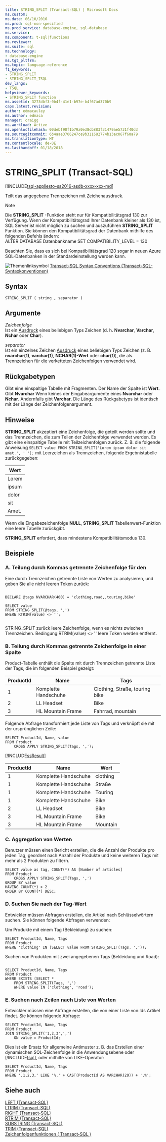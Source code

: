 ```yaml
---
title: STRING_SPLIT (Transact-SQL) | Microsoft Docs
ms.custom: 
ms.date: 06/10/2016
ms.prod: sql-non-specified
ms.prod_service: database-engine, sql-database
ms.service: 
ms.component: t-sql|functions
ms.reviewer: 
ms.suite: sql
ms.technology:
- database-engine
ms.tgt_pltfrm: 
ms.topic: language-reference
f1_keywords:
- STRING_SPLIT
- STRING_SPLIT_TSQL
dev_langs:
- TSQL
helpviewer_keywords:
- STRING_SPLIT function
ms.assetid: 3273dbf3-0b4f-41e1-b97e-b4f67ad370b9
caps.latest.revision: 
author: edmacauley
ms.author: edmaca
manager: craigg
ms.workload: Active
ms.openlocfilehash: 00debf90f1b79a0e38cb883f31479ae5731f40d3
ms.sourcegitcommit: 6b4aae3706247ce9b311682774b13ac067f60a79
ms.translationtype: HT
ms.contentlocale: de-DE
ms.lasthandoff: 01/18/2018
---
```

# <a name="stringsplit-transact-sql"></a>STRING_SPLIT (Transact-SQL)
[!INCLUDE[tsql-appliesto-ss2016-asdb-xxxx-xxx-md](../../includes/tsql-appliesto-ss2016-asdb-xxxx-xxx-md.md)]

  Teilt das angegebene Trennzeichen mit Zeichenausdruck.  
  
> [!NOTE]  
>  Die **STRING_SPLIT** -Funktion steht nur für Kompatibilitätsgrad 130 zur Verfügung. Wenn der Kompatibilitätsgrad Ihrer Datenbank kleiner als 130 ist, SQL Server ist nicht möglich zu suchen und auszuführen **STRING_SPLIT** Funktion. Sie können den Kompatibilitätsgrad der Datenbank mithilfe des folgenden Befehls ändern:  
> ALTER DATABASE Datenbankname SET COMPATIBILITY_LEVEL = 130  
>   
>  Beachten Sie, dass es sich bei Kompatibilitätsgrad 120 sogar in neuen Azure SQL-Datenbanken in der Standardeinstellung werden kann.  
  
 ![Themenlinksymbol](../../database-engine/configure-windows/media/topic-link.gif "Topic link icon") [Transact-SQL Syntax Conventions (Transact-SQL-Syntaxkonventionen)](../../t-sql/language-elements/transact-sql-syntax-conventions-transact-sql.md)  
  
## <a name="syntax"></a>Syntax  
  
```  
STRING_SPLIT ( string , separator )  
```  
  
## <a name="arguments"></a>Argumente  
 *Zeichenfolge*  
 Ist ein [Ausdruck](../../t-sql/language-elements/expressions-transact-sql.md) eines beliebigen Typs Zeichen (d. h. **Nvarchar**, **Varchar**, **Nchar** oder **Char**).  
  
 *separator*  
 Ist ein einzelnes Zeichen [Ausdruck](../../t-sql/language-elements/expressions-transact-sql.md) eines beliebigen Typs Zeichen (z. B. **nvarchar(1)**, **varchar(1)**, **NCHAR(1)-Wert** oder  **char(1)**), die als Trennzeichen für die verketteten Zeichenfolgen verwendet wird.  
  
## <a name="return-types"></a>Rückgabetypen  
 Gibt eine einspaltige Tabelle mit Fragmenten. Der Name der Spalte ist **Wert**. Gibt **Nvarchar** Wenn keines der Eingabeargumente eines **Nvarchar** oder **Nchar**. Andernfalls gibt **Varchar**. Die Länge des Rückgabetyps ist identisch mit der Länge der Zeichenfolgenargument.  
  
## <a name="remarks"></a>Hinweise  
 **STRING_SPLIT** akzeptiert eine Zeichenfolge, die geteilt werden sollte und das Trennzeichen, die zum Teilen der Zeichenfolge verwendet werden. Es gibt eine einspaltige Tabelle mit Teilzeichenfolgen zurück. Z. B. die folgende Anweisung `SELECT value FROM STRING_SPLIT('Lorem ipsum dolor sit amet.', ' ');` mit Leerzeichen als Trennzeichen, folgende Ergebnistabelle zurückgegeben:  
  
|Wert|  
|-----------|  
|Lorem|  
|ipsum|  
|dolor|  
|sit|  
|Amet.|  
  
 Wenn die Eingabezeichenfolge **NULL**, **STRING_SPLIT** Tabellenwert-Funktion eine leere Tabelle zurückgibt.  
  
 **STRING_SPLIT** erfordert, dass mindestens Kompatibilitätsmodus 130.  
  
## <a name="examples"></a>Beispiele  
  
### <a name="a-split-comma-separated-value-string"></a>A. Teilung durch Kommas getrennte Zeichenfolge für den  
 Eine durch Trennzeichen getrennte Liste von Werten zu analysieren, und geben Sie alle nicht leeren Token zurück:  
  
```  
  
DECLARE @tags NVARCHAR(400) = 'clothing,road,,touring,bike'  
  
SELECT value  
FROM STRING_SPLIT(@tags, ',')  
WHERE RTRIM(value) <> '';  
  
```  
  
 STRING_SPLIT zurück leere Zeichenfolge, wenn es nichts zwischen Trennzeichen. Bedingung RTRIM(value) <> '' leere Token werden entfernt.  
  
### <a name="b-split-comma-separated-value-string-in-a-column"></a>B. Teilung durch Kommas getrennte Zeichenfolge in einer Spalte  
 Product-Tabelle enthält die Spalte mit durch Trennzeichen getrennte Liste der Tags, die im folgenden Beispiel gezeigt:  
  
|ProductId|Name|Tags|  
|---------------|----------|----------|  
|1|Komplette Handschuhe|Clothing, Straße, touring bike|  
|2|LL Headset|Bike|  
|3|HL Mountain Frame|Fahrrad, mountain|  
  
 Folgende Abfrage transformiert jede Liste von Tags und verknüpft sie mit der ursprünglichen Zeile:  
  
```  
SELECT ProductId, Name, value  
FROM Product  
    CROSS APPLY STRING_SPLIT(Tags, ',');  
```  
  
 [!INCLUDE[ssResult](../../includes/ssresult-md.md)]  
  
|ProductId|Name|Wert|  
|---------------|----------|-----------|  
|1|Komplette Handschuhe|clothing|  
|1|Komplette Handschuhe|Straße|  
|1|Komplette Handschuhe|Touring|  
|1|Komplette Handschuhe|Bike|  
|2|LL Headset|Bike|  
|3|HL Mountain Frame|Bike|  
|3|HL Mountain Frame|Mountain|  
  
### <a name="c-aggregation-by-values"></a>C. Aggregation von Werten  
 Benutzer müssen einen Bericht erstellen, die die Anzahl der Produkte pro jeden Tag, geordnet nach Anzahl der Produkte und keine weiteren Tags mit mehr als 2 Produkten zu filtern.  
  
```  
SELECT value as tag, COUNT(*) AS [Number of articles]  
FROM Product  
    CROSS APPLY STRING_SPLIT(Tags, ',')  
GROUP BY value  
HAVING COUNT(*) > 2  
ORDER BY COUNT(*) DESC;  
```  
  
### <a name="d-search-by-tag-value"></a>D. Suchen Sie nach der Tag-Wert  
 Entwickler müssen Abfragen erstellen, die Artikel nach Schlüsselwörtern suchen. Sie können folgende Abfragen verwenden:  
  
 Um Produkte mit einem Tag (Bekleidung) zu suchen:  
  
```  
SELECT ProductId, Name, Tags  
FROM Product  
WHERE 'clothing' IN (SELECT value FROM STRING_SPLIT(Tags, ','));  
```  
  
 Suchen von Produkten mit zwei angegebenen Tags (Bekleidung und Road):  
  
```  
  
SELECT ProductId, Name, Tags  
FROM Product  
WHERE EXISTS (SELECT *  
    FROM STRING_SPLIT(Tags, ',')  
    WHERE value IN ('clothing', 'road');  
```  
  
### <a name="e-find-rows-by-list-of-values"></a>E. Suchen nach Zeilen nach Liste von Werten  
 Entwickler müssen eine Abfrage erstellen, die von einer Liste von Ids Artikel findet. Sie können folgende Abfrage:  
  
```  
SELECT ProductId, Name, Tags  
FROM Product  
JOIN STRING_SPLIT('1,2,3',',')   
    ON value = ProductId;  
```  
  
 Dies ist ein Ersatz für allgemeine Antimuster z. B. das Erstellen einer dynamischen SQL-Zeichenfolge in die Anwendungsebene oder [!INCLUDE[tsql](../../includes/tsql-md.md)], oder mithilfe von LIKE-Operator:  
  
```  
SELECT ProductId, Name, Tags  
FROM Product  
WHERE ',1,2,3,' LIKE '%,' + CAST(ProductId AS VARCHAR(20)) + ',%';  
```  
  
## <a name="see-also"></a>Siehe auch  
 [LEFT &#40;Transact-SQL&#41;](../../t-sql/functions/left-transact-sql.md)  
 [LTRIM &#40;Transact-SQL&#41;](../../t-sql/functions/ltrim-transact-sql.md)  
 [RIGHT &#40;Transact-SQL&#41;](../../t-sql/functions/right-transact-sql.md)  
 [RTRIM &#40;Transact-SQL&#41;](../../t-sql/functions/rtrim-transact-sql.md)  
 [SUBSTRING &#40;Transact-SQL&#41;](../../t-sql/functions/substring-transact-sql.md)  
 [TRIM &#40;Transact-SQL&#41;](../../t-sql/functions/trim-transact-sql.md)  
 [Zeichenfolgenfunktionen &#40; Transact-SQL &#41;](../../t-sql/functions/string-functions-transact-sql.md)   
  
  
